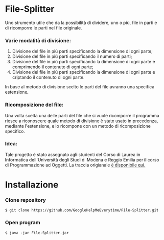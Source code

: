 # File-Splitter
Uno strumento utile che da la possibilità di dividere, uno o più, file in parti e di ricomporre le parti nel file originale. 

### Varie modalità di divisione:
1. Divisione del file in più parti specificando la dimensione di ogni parte;
2. Divisione del file in più parti specificando il numero di parti;
3. Divisione del file in più parti specificando la dimensione di ogni parte e comprimendo il contenuto di ogni parte;
4. Divisione del file in più parti specificando la dimensione di ogni parte e criptando il contenuto di ogni parte.

In base al metodo di divisione scelto le parti del file avranno una specifica estensione.

### Ricomposizione del file:
Una volta scelta una delle parti del file che si vuole ricomporre il programma riesce a riconoscere quale metodo di divisione è stato usato in precedenza, mediante l'estensione, e lo ricompone con un metodo di ricomposizione specifico.

### Idea:
Tale progetto è stato assegnato agli studenti del Corso di Laurea in Informatica dell'Università degli Studi di Modena e Reggio Emilia per il corso di Programmazione ad Oggetti.
La traccia origianale [è disponibile qui.](http://didattica.agentgroup.unimore.it/wiki/images/4/48/Tesina1920.pdf)

# Installazione
### Clone repository
```console
$ git clone https://github.com/GoogleHelpMeEverytime/File-Splitter.git
```
### Open program
```console
$ java -jar File-Splitter.jar
```
